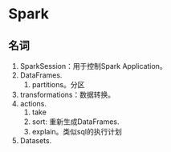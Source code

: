 # Spark
## 名词
1. SparkSession：用于控制Spark Application。
2. DataFrames.
    1. partitions。分区
3. transformations：数据转换。
4. actions.
    1. take
    2. sort: 重新生成DataFrames.
    3. explain。类似sql的执行计划
5. Datasets.
